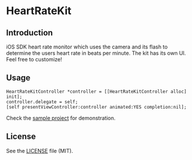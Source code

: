HeartRateKit
====================================

## Introduction

iOS SDK heart rate monitor which uses the camera and its flash to determine the users heart rate in beats per minute.
The kit has its own UI. Feel free to customize!

## Usage

    HeartRateKitController *controller = [[HeartRateKitController alloc] init];
    controller.delegate = self;
    [self presentViewController:controller animated:YES completion:nil];

Check the [sample project](PulseDetector) for demonstration.

## License
See the [LICENSE](LICENSE.md) file (MIT).
